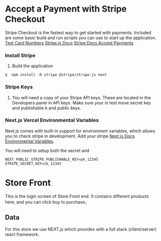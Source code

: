 # Accept a Payment with Stripe Checkout

Stripe Checkout is the fastest way to get started with payments. Included are some basic build and run scripts you can use to start up the application.
[Test Card Numbers](https://stripe.com/docs/testing)
[Stripe.js Docs](https://stripe.com/docs/js)
[Stripe Docs Accept Payments](https://stripe.com/docs/payments?payments=popular)

### Install Stripe
1. Build the application
~~~shell
$  npm install -D stripe @stripe/stripe-js next
~~~


### Stripe Keys
1. You will need a copy of your Stripe API keys. These are located in the Developers panel in API keys. Make sure your in test move secret key and publishable k and public keys.

 

### Next.js Vercel Environmental Variables
Next.js comes with built-in support for environment variables, which allows you to check stripe in development. Add your stripe
[Next.js Docs Environmental Variables](https://nextjs.org/docs/basic-features/environment-variables).  

You will need to setup both the secret and  
~~~env
NEXT_PUBLIC_STRIPE_PUBLISHABLE_KEY=pk_12345
STRIPE_SECRET_KEY=sk_12345
~~~


# Store Front
 This is the login screen of Store Front end. It contains different products here, and you can click buy to purchase，  

## Data
 For this store we use NEXT.js which provides with a full stack (client/server) react framework.

